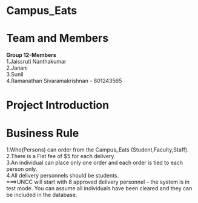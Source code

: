 # Campus_Eats

# Team and Members
<b> Group  12-Members </b></br>
1.Jaissruti Nanthakumar<br />
2.Janani<br />
3.Sunil<br />
4.Ramanathan Sivaramakrishnan - 801243565

# Project Introduction









# Business Rule 
1.Who(Persons) can order from the Campus_Eats (Student,Faculty,Staff).<br />
2.There is a Flat fee of $5 for each delivery.<br />
3.An individual can place only one order and each order is tied to each person only.<br />
4.All delivery personnels  should be students.<br />
===>UNCC will start with 8 approved delivery personnel – the system is in test 
mode.  You can assume all individuals have been cleared and they can be 
included in the database.  






